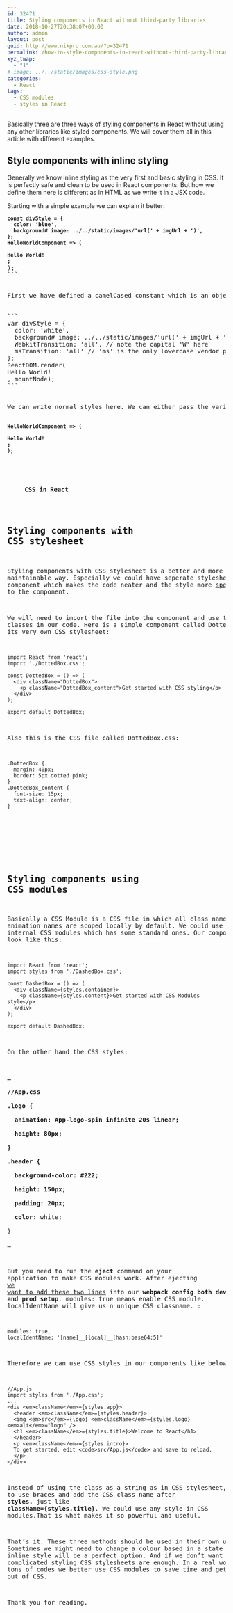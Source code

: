 ```yaml
---
id: 32471
title: Styling components in React without third-party libraries
date: 2018-10-27T20:38:07+00:00
author: admin
layout: post
guid: http://www.nikpro.com.au/?p=32471
permalink: /how-to-style-components-in-react-without-third-party-libraries/
xyz_twap:
  - "1"
# image: ../../static/images/css-style.png
categories:
  - React
tags:
  - CSS modules
  - styles in React
---
```

Basically three are three ways of styling [components](http://www.nikpro.com.au/how-to-extract-components-in-react-with-example/) in React without using any other libraries like styled components. We will cover them all in this article with different examples.

## Style components with inline styling

Generally we know inline styling as the very first and basic styling in CSS. It is perfectly safe and clean to be used in React components. But how we define them here is different as in HTML as we write it in a JSX code.

Starting with a simple example we can explain it better:

<pre class="wp-block-preformatted"><code><strong>const divStyle = {  </strong></code>
<code><strong>  color: 'blue',  </strong></code>
<code><strong>  background# image: ../../static/images/'url(' + imgUrl + ')',</strong></code>
<code><strong>};</strong></code>
<code><strong>HelloWorldComponent => (  </strong></code>
<code><strong>  <div style={divStyle}>Hello World!</div>;</strong></code>
);
```


First we have defined a camelCased constant which is an object to hold the style. The object name which is **divStyle** in this case is the key of the object. And the object value is the styles. So inline style in React is not a string but defines as an object. Another example:


```
var divStyle = {
  color: 'white',
  background# image: ../../static/images/'url(' + imgUrl + ')',
  WebkitTransition: 'all', // note the capital 'W' here
  msTransition: 'all' // 'ms' is the only lowercase vendor prefix
};
ReactDOM.render(<div style={divStyle}>Hello World!</div>, mountNode);
```


We can write normal styles here. We can either pass the variable name like above  **style = {divStyle} **or pass the style directly like below:

<pre class="wp-block-preformatted"><code><strong>HelloWorldComponent => (  </strong></code>
<code><strong>  <div style={{ color: 'blue'}}>Hello World!</div>;</strong></code>
<code><strong>);</strong></code></pre><figure class="wp-block-image">

<img class="wp-image-32473" src="http://www.nikpro.com.aucssstye.png" alt="" /> <figcaption>**CSS in React**</figcaption> </figure> 

## Styling components with CSS stylesheet

Styling components with CSS stylesheet is a better and more maintainable way. Especially we could have seperate stylesheet per component which makes the code neater and the style more [specific](http://www.nikpro.com.au/how-cascade-in-css-works-this-partspecificity/) to the component.

We will need to import the file into the component and use the classes in our code. Here is a simple component called DottedBox using its very own CSS stylesheet:


```
import React from 'react';
import './DottedBox.css';

const DottedBox = () => (
  <div className="DottedBox">
    <p className="DottedBox_content">Get started with CSS styling</p>
  </div>
);

export default DottedBox;
```


Also this is the CSS file called DottedBox.css:


```
.DottedBox {
  margin: 40px;
  border: 5px dotted pink;
}
.DottedBox_content {
  font-size: 15px;
  text-align: center;
}
```
<figure class="wp-block-image">

<img class="wp-image-32474" src="http://www.nikpro.com.aucss-in-react.jpg" alt="" srcset="http://testgatsby.localcss-in-react.jpg 638w, http://testgatsby.localcss-in-react-300x182.jpg 300w" sizes="(max-width: 638px) 100vw, 638px" /> </figure> 

## Styling components using CSS modules

Basically a CSS Module is a CSS file in which all class names and animation names are scoped locally by default. We could use React&#8217;s internal CSS modules which has some standard ones. Our component will look like this:


```
import React from 'react';
import styles from './DashedBox.css';

const DashedBox = () => (
  <div className={styles.container}>
    <p className={styles.content}>Get started with CSS Modules style</p>
  </div>
);

export default DashedBox;
```


On the other hand the CSS styles:

**…  
//App.css  
.logo {  
  animation: App-logo-spin infinite 20s linear;  
  height: 80px;  
}  
.header {  
  background-color: #222;  
  height: 150px;  
  padding: 20px;  
  color**: white;  
}  
…

But you need to run the **eject** command on your application to make CSS modules work. After ejecting <a href="https://medium.com/nulogy/how-to-use-css-modules-with-create-react-app-9e44bec2b5c2" target="_blank" rel="noreferrer noopener">we want to add these two lines</a> into our **webpack config both dev and prod setup**. modules: true means enable CSS module. localIdentName will give us n unique CSS classname. :


```
modules: true,
localIdentName: '[name]__[local]__[hash:base64:5]'
```


Therefore we can use CSS styles in our components like below:


```
//App.js
import styles from './App.css';
...
<div <em>className</em>={styles.app}>
  <header <em>className</em>={styles.header}>
  <img <em>src</em>={logo} <em>className</em>={styles.logo} <em>alt</em>="logo" />
  <h1 <em>className</em>={styles.title}>Welcome to React</h1>
  </header>
  <p <em>className</em>={styles.intro}>
  To get started, edit <code>src/App.js</code> and save to reload.
  </p>
</div>
```


Instead of using the class as a string as in CSS stylesheet, we need to use braces and add the CSS class name after **styles.** just like **className={styles.title}**. We could use any style in CSS modules.That is what makes it so powerful and useful.

That&#8217;s it. These three methods should be used in their own use cases. Sometimes we might need to change a colour based in a state change so inline style will be a perfect option. And if we don&#8217;t want too complicated styling CSS stylesheets are enough. In a real world app with tons of codes we better use CSS modules to save time and get the most out of CSS.

Thank you for reading.
